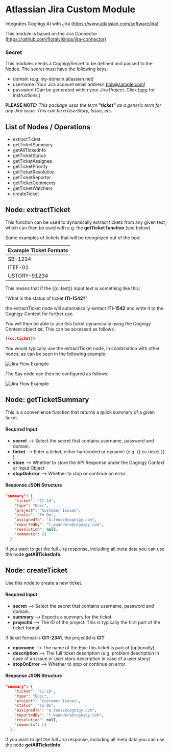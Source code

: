 # Atlassian Jira Custom Module

Integrates Cognigy.AI with Jira (https://www.atlassian.com/software/jira) 

This module is based on the Jira Connector (https://github.com/floralvikings/jira-connector)

### Secret
This modules needs a CognigySecret to be defined and passed to the Nodes. The secret must have the following keys:

- domain (e.g. my-domain.atlassian.net)
- username (Your Jira account email address bob@sample.com)
- password (Can be generated within your Jira Project. Click [here](https://confluence.atlassian.com/cloud/api-tokens-938839638.html) for instructions.)

**PLEASE NOTE:** 
*This package uses the term **"ticket"** as a generic term for any Jira issue. This can be  a UserStory, Issue, etc.*



## List of Nodes / Operations

- extractTicket
- getTicketSummary
- getAllTicketInfo
- getTicketStatus
- getTicketAssignee
- getTicketPriority
- getTicketResolution
- getTicketReporter
- getTicketComments
- getTicketWatchers
- createTicket


 ## Node: extractTicket

This function can be used to dynamically extract tickets from any given text, which can then be used with e.g. the **getTicket function** (see below).

Some examples of tickets that will be recognized out of the box: 

| Example Ticket Formats|
| ----------------------|
| SB-1234               |
| ITEF-01               |
| USTORY-91234          |

This means that if the {{ci.text}} input text is something like this:

"What is the status of ticket **ITI-1542?**"

the extractTicket node will automatically extract **ITI-1542** and write it to the Cognigy Context for further use. 

You will then be able to use this ticket dynamically using the Cognigy Context object **cc**. This can be accessed as follows:

```json
{{cc.ticket}}
```

You would typically use the extractTicket node, in combination with other nodes, as can be seen in the following example:

![Jira Flow Example](https://s3.eu-central-1.amazonaws.com/tempbucket-waanders/JIRA/flow.JPG)

The Say node can then be configured as follows:

![Jira Flow Example](https://s3.eu-central-1.amazonaws.com/tempbucket-waanders/JIRA/say-node.jpg)


## Node: getTicketSummary

This is a convenience function that returns a quick summary of a given ticket. 

#### Required Input

- **secret** --> Select the secret that contains username, password and domain.
- **ticket** --> Enter a ticket, either hardcoded or dynamic (e.g. {{ cc.ticket }} )
- **store** --> Whether to store the API Response under the Cognigy Context or Input Object
- **stopOnError** --> Whether to stop or continue on error

#### Response JSON Structure

```json
"summary": {
    "ticket": "CI-10",
    "type": "Epic",
    "project": "Customer Issues",
    "status": "To Do",
    "assignedTo": "a.teusz@cognigy.com",
    "reportedBy": "t.waanders@cognigy.com",
    "resolution": null,
    "comments": []
  }
```

If you want to get the full Jira response, including all meta data you can use the node 
**getAllTicketInfo**.





## Node: createTicket

Use this node to create a new ticket. 

#### Required Input

- **secret** --> Select the secret that contains username, password and domain.
- **summary** --> Expects a summary for the ticket
- **projectId** --> The ID of the project. This is typically the first part of the ticket format. 

If ticket format is **CIT-2341**, the projectId is  **CIT** 

- **epicname** --> The name of the Epic this ticket is part of (optionally)
- **description** --> The full ticket description (e.g. problem description in case of an issue or user story description in case of a user story)
- **stopOnError** --> Whether to stop or continue on error

#### Response JSON Structure

```json
"summary": {
    "ticket": "CI-10",
    "type": "Epic",
    "project": "Customer Issues",
    "status": "To Do",
    "assignedTo": "a.teusz@cognigy.com",
    "reportedBy": "t.waanders@cognigy.com",
    "resolution": null,
    "comments": []
  }
```

If you want to get the full Jira response, including all meta data you can use the node 
**getAllTicketInfo**.
